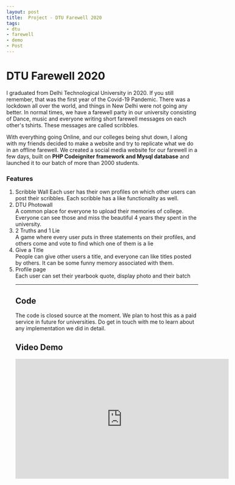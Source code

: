 ```yaml
---
layout: post
title:  Project - DTU Farewell 2020
tags:
- dtu
- farewell
- demo
- Post
---
```



  

<h1  id="heading1">DTU Farewell 2020</h1>

<p>I graduated from Delhi Technological University in 2020. If you still remember, that was the first year of the Covid-19 Pandemic. There was a lockdown all over the world, and things in New Delhi were not going any better. In normal times, we have a farewell party in our university consisting of Dance, music and everyone writing short farewell messages on each other's tshirts. These messages are called scribbles.</p>
<p>
With everything going Online, and our colleges being shut down, I along with my friends decided to make a website and try to replicate what we do in an offline farewell. We created a social media website for our farewell in a few days, built on <b>PHP Codeigniter framework and Mysql database</b> and launched it to our batch of more than 2000 students.
</p>
<h3>Features</h3>
<ol>
<li> Scribble Wall
Each user has their own profiles on which other users can post their scribbles. Each scribble has a like functionality as well.
<li>DTU Photowall</li>
A common place for everyone to upload their memories of college. Everyone can see those and miss the beautiful 4 years they spent in the university.
<li>2 Truths and 1 Lie</li>
A game where every user puts in three statements on their profiles, and others come and vote to find which one of them is a lie
<li>Give a Title</li>
People can give other users a title, and everyone can like titles posted by others. It can be some funny memory associated with them.
<li>Profile page</li>
Each user can set their yearbook quote, display photo and their batch

  

<hr  />

  <h2 >Code</h2>
The code is closed source at the moment. We plan to host this as a paid service in future for universities. Do get in touch with me to learn about any implementation we did in detail.

<h2  id="media">Video Demo</h2>
 
<iframe width="560" height="315" src="https://www.youtube.com/embed/H9KZO6ec8mU" title="YouTube video player" frameborder="0" allow="accelerometer; autoplay; clipboard-write; encrypted-media; gyroscope; picture-in-picture" allowfullscreen></iframe>


  
